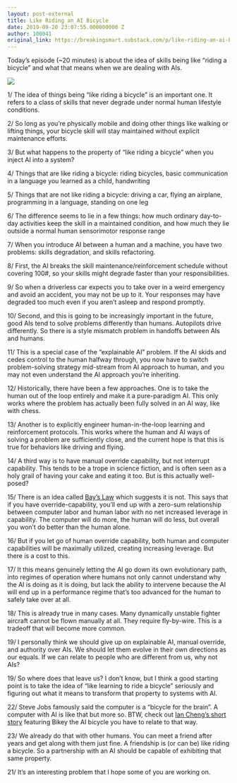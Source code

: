 ```yaml
---
layout: post-external
title: Like Riding an AI Bicycle
date: 2019-09-20 23:07:55.000000000 Z
author: 100041
original_link: https://breakingsmart.substack.com/p/like-riding-an-ai-bicycle
---
```


Today’s episode (~20 minutes) is about the idea of skills being like “riding a bicycle” and what that means when we are dealing with AIs.

[![](https://cdn.substack.com/image/fetch/w_1456,c_limit,f_auto,q_auto:good/https#3A#2F#2Fbucketeer-e05bbc84-baa3-437e-9518-adb32be77984.s3.amazonaws.com#2Fpublic#2Fimages#2Fa3e18b2f-1391-4c6a-9c76-9943adfe8070_600x400.png)](https://cdn.substack.com/image/fetch/c_limit,f_auto,q_auto:good/https#3A#2F#2Fbucketeer-e05bbc84-baa3-437e-9518-adb32be77984.s3.amazonaws.com#2Fpublic#2Fimages#2Fa3e18b2f-1391-4c6a-9c76-9943adfe8070_600x400.png)

1/ The idea of things being “like riding a bicycle” is an important one. It refers to a class of skills that never degrade under normal human lifestyle conditions.

2/ So long as you’re physically mobile and doing other things like walking or lifting things, your bicycle skill will stay maintained without explicit maintenance efforts.

3/ But what happens to the property of “like riding a bicycle” when you inject AI into a system?

4/ Things that are like riding a bicycle: riding bicycles, basic communication in a language you learned as a child, handwriting

5/ Things that are not like riding a bicycle: driving a car, flying an airplane, programming in a language, standing on one leg

6/ The difference seems to lie in a few things: how much ordinary day-to-day activities keep the skill in a maintained condition, and how much they lie outside a normal human sensorimotor response range

7/ When you introduce AI between a human and a machine, you have two problems: skills degradation, and skills refactoring.

8/ First, the AI breaks the skill maintenance/reinforcement schedule without covering 100#, so your skills might degrade faster than your responsibilities.

9/ So when a driverless car expects you to take over in a weird emergency and avoid an accident, you may not be up to it. Your responses may have degraded too much even if you aren’t asleep and respond promptly.

10/ Second, and this is going to be increasingly important in the future, good AIs tend to solve problems differently than humans. Autopilots drive differently. So there is a style mismatch problem in handoffs between AIs and humans.

11/ This is a special case of the “explainable AI” problem. If the AI skids and cedes control to the human halfway through, you now have to switch problem-solving strategy mid-stream from AI approach to human, and you may not even understand the AI approach you’re inheriting.

12/ Historically, there have been a few approaches. One is to take the human out of the loop entirely and make it a pure-paradigm AI. This only works where the problem has actually been fully solved in an AI way, like with chess.

13/ Another is to explicitly engineer human-in-the-loop learning and reinforcement protocols. This works where the human and AI ways of solving a problem are sufficiently close, and the current hope is that this is true for behaviors like driving and flying.

14/ A third way is to have manual override capability, but not interrupt capability. This tends to be a trope in science fiction, and is often seen as a holy grail of having your cake and eating it too. But is this actually well-posed?

15/ There is an idea called [Bay’s Law](https://www.ribbonfarm.com/2009/05/21/bays-conjecture/) which suggests it is not. This says that if you have override-capability, you’ll end up with a zero-sum relationship between computer labor and human labor with no net increased leverage in capability. The computer will do more, the human will do less, but overall you won’t do better than the human alone.

16/ But if you let go of human override capability, both human and computer capabilities will be maximally utilized, creating increasing leverage. But there is a cost to this.

17/ It this means genuinely letting the AI go down its own evolutionary path, into regimes of operation where humans not only cannot understand why the AI is doing as it is doing, but lack the ability to intervene because the AI will end up in a performance regime that’s too advanced for the human to safely take over at all.

18/ This is already true in many cases. Many dynamically unstable fighter aircraft cannot be flown manually at all. They require fly-by-wire. This is a tradeoff that will become more common.

19/ I personally think we should give up on explainable AI, manual override, and authority over AIs. We should let them evolve in their own directions as our equals. If we can relate to people who are different from us, why not AIs?

19/ So where does that leave us? I don’t know, but I think a good starting point is to take the idea of “like learning to ride a bicycle” seriously and figuring out what it means to transform that property to systems with AI.

22/ Steve Jobs famously said the computer is a “bicycle for the brain”. A computer with AI is like that but more so. BTW, check out [Ian Cheng’s short story](https://www.ribbonfarm.com/2019/06/18/worlding-raga-6-world-to-live/) featuring Bikey the AI bicycle you have to relate to that way.

23/ We already do that with other humans. You can meet a friend after years and get along with them just fine. A friendship is (or can be) like riding a bicycle. So a partnership with an AI should be capable of exhibiting that same property.

21/ It’s an interesting problem that I hope some of you are working on.

